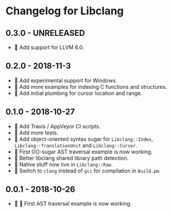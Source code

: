 # Changelog for Libclang

## 0.3.0 - **UNRELEASED**
  - :tada: Add support for LLVM 6.0.

## 0.2.0 - 2018-11-3
  - :checkered_flag: Add experimental support for Windows.
  - :tada: Add more examples for indexing C functions and structures.
  - :tada: Add initial plumbing for cursor location and range.

## 0.1.0 - 2018-10-27
  - :construction_worker: Add Travis / AppVeyor CI scripts.
  - :rotating_light: Add more tests.
  - :art: Add object-oriented syntax sugar for `Libclang::Index`, `Libclang::TranslationUnit` and `Libclang::Cursor`.
  - :tada: First OO-sugar AST traversal example is now working.
  - :bug: Better libclang shared library path detection.
  - :hammer: Native stuff now live in `Libclang::Raw`.
  - :hammer: Switch to `clang` instead of `gcc` for compilation in `Build.pm`.

## 0.0.1 - 2018-10-26
  - :tada: :art: First AST traversal example is now working.
